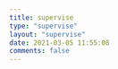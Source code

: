 ```yaml
---
title: supervise
type: "supervise"
layout: "supervise"
date: 2021-03-05 11:55:08
comments: false
---
```

